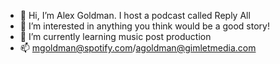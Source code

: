 - 👋 Hi, I’m Alex Goldman. I host a podcast called Reply All
- 👀 I’m interested in anything you think would be a good story!
- 🌱 I’m currently learning music post production
- 📫 mgoldman@spotify.com/agoldman@gimletmedia.com


<!---
malexgoldman/malexgoldman is a ✨ special ✨ repository because its `README.md` (this file) appears on your GitHub profile.
You can click the Preview link to take a look at your changes.
--->
